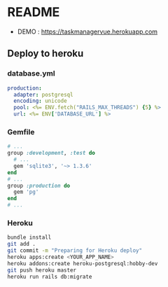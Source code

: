 # README

- DEMO : https://taskmanagervue.herokuapp.com

## Deploy to heroku

### database.yml

```yaml
production:
  adapter: postgresql
  encoding: unicode
  pool: <%= ENV.fetch("RAILS_MAX_THREADS") {5} %>
  url: <%= ENV['DATABASE_URL'] %>
```

### Gemfile

```ruby
# ...
group :development, :test do
  # ...
  gem 'sqlite3', '~> 1.3.6'
end
# ...
group :production do
  gem 'pg'
end
# ...
```

### Heroku

```bash
bundle install
git add .
git commit -m "Preparing for Heroku deploy"
heroku apps:create <YOUR_APP_NAME>
heroku addons:create heroku-postgresql:hobby-dev
git push heroku master
heroku run rails db:migrate
```
